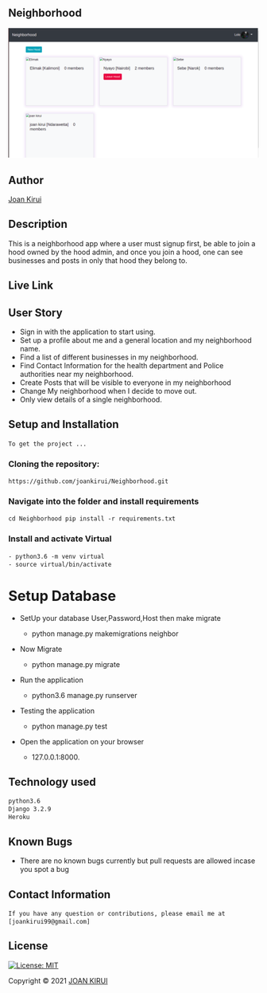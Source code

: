 ## Neighborhood
![Awards!](static/images/hood.png)
## Author
[Joan Kirui](https://github.com/joankirui)

## Description

This is a neighborhood app where a user must signup first, be able to join a hood owned by the hood admin, and once you join a hood, one can see businesses and posts in only that hood they belong to.


## Live Link
<!-- To view site [click here](https://jkawards.herokuapp.com/) -->

## User Story
* Sign in with the application to start using.
* Set up a profile about me and a general location and my neighborhood name.
* Find a list of different businesses in my neighborhood.
* Find Contact Information for the health department and Police authorities near my neighborhood.
* Create Posts that will be visible to everyone in my neighborhood
* Change My neighborhood when I decide to move out.
* Only view details of a single neighborhood.

## Setup and Installation
    To get the project ...

### Cloning the repository:
    https://github.com/joankirui/Neighborhood.git

### Navigate into the folder and install requirements
    cd Neighborhood pip install -r requirements.txt

### Install and activate Virtual
    - python3.6 -m venv virtual 
    - source virtual/bin/activate  

# Setup Database 
* SetUp your database User,Password,Host then make migrate
   - python manage.py makemigrations neighbor

* Now Migrate 
   - python manage.py migrate 

* Run the application
   - python3.6 manage.py runserver

* Testing the application
   - python manage.py test

* Open the application on your browser 
   - 127.0.0.1:8000.

## Technology used
    python3.6
    Django 3.2.9
    Heroku

## Known Bugs
* There are no known bugs currently but pull requests are allowed incase you spot a bug

## Contact Information
    If you have any question or contributions, please email me at [joankirui99@gmail.com]

## License
[![License: MIT](https://img.shields.io/badge/License-MIT-yellow.svg)](LICENSE)

Copyright © 2021  [JOAN KIRUI](https://github.com/joankirui)

